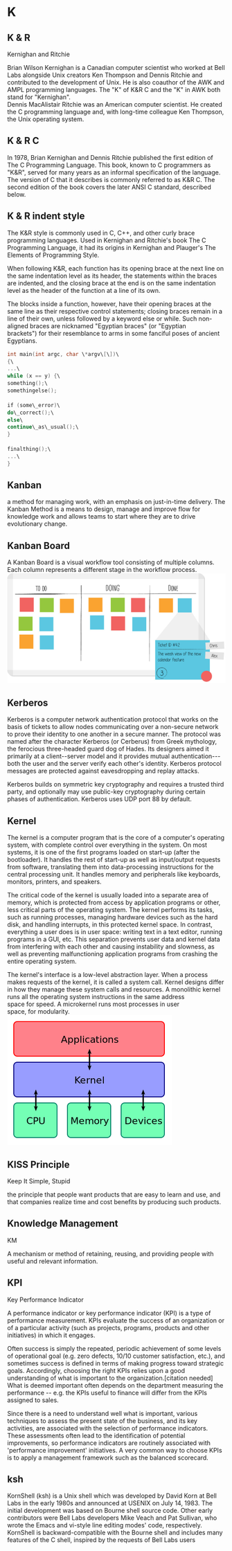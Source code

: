 # K

## K & R

Kernighan and Ritchie

Brian Wilson Kernighan is a Canadian computer scientist who worked at
Bell Labs alongside Unix creators Ken Thompson and Dennis Ritchie and
contributed to the development of Unix. He is also coauthor of the AWK
and AMPL programming languages. The "K" of K&R C and the "K" in AWK both
stand for "Kernighan".\
Dennis MacAlistair Ritchie was an American computer scientist. He
created the C programming language and, with long-time colleague Ken
Thompson, the Unix operating system.

## K & R C

In 1978, Brian Kernighan and Dennis Ritchie published the first edition
of The C Programming Language. This book, known to C programmers as
"K&R", served for many years as an informal specification of the
language. The version of C that it describes is commonly referred to as
K&R C. The second edition of the book covers the later ANSI C standard,
described below.

## K & R indent style

The K&R style is commonly used in C, C++, and other curly brace
programming languages. Used in Kernighan and Ritchie's book The C
Programming Language, it had its origins in Kernighan and Plauger's The
Elements of Programming Style.

When following K&R, each function has its opening brace at the next line
on the same indentation level as its header, the statements within the
braces are indented, and the closing brace at the end is on the same
indentation level as the header of the function at a line of its own.

The blocks inside a function, however, have their opening braces at the
same line as their respective control statements; closing braces remain
in a line of their own, unless followed by a keyword else or while. Such
non-aligned braces are nicknamed "Egyptian braces" (or "Egyptian
brackets") for their resemblance to arms in some fanciful poses of
ancient Egyptians.

```c
int main(int argc, char \*argv\[\])\
{\
...\
while (x == y) {\
something();\
somethingelse();

if (some\_error)\
do\_correct();\
else\
continue\_as\_usual();\
}

finalthing();\
...\
}
```

## Kanban

a method for managing work, with an emphasis on just-in-time delivery.
The Kanban Method is a means to design, manage and improve flow for
knowledge work and allows teams to start where they are to drive
evolutionary change.

## Kanban Board

A Kanban Board is a visual workflow tool consisting of multiple columns.
Each column represents a different stage in the workflow process.\
![](./images/K/15008447.png?width=480)

## Kerberos

Kerberos is a computer network authentication protocol that works on the
basis of tickets to allow nodes communicating over a non-secure network
to prove their identity to one another in a secure manner. The protocol
was named after the character Kerberos (or Cerberus) from Greek
mythology, the ferocious three-headed guard dog of Hades. Its designers
aimed it primarily at a client--server model and it provides mutual
authentication---both the user and the server verify each other's
identity. Kerberos protocol messages are protected against eavesdropping
and replay attacks.

Kerberos builds on symmetric key cryptography and requires a trusted
third party, and optionally may use public-key cryptography during
certain phases of authentication. Kerberos uses UDP port 88 by default.

## Kernel

The kernel is a computer program that is the core of a computer's
operating system, with complete control over everything in the system.
On most systems, it is one of the first programs loaded on start-up
(after the bootloader). It handles the rest of start-up as well as
input/output requests from software, translating them into
data-processing instructions for the central processing unit. It handles
memory and peripherals like keyboards, monitors, printers, and speakers.

The critical code of the kernel is usually loaded into a separate area
of memory, which is protected from access by application programs or
other, less critical parts of the operating system. The kernel performs
its tasks, such as running processes, managing hardware devices such as
the hard disk, and handling interrupts, in this protected kernel space.
In contrast, everything a user does is in user space: writing text in a
text editor, running programs in a GUI, etc. This separation prevents
user data and kernel data from interfering with each other and causing
instability and slowness, as well as preventing malfunctioning
application programs from crashing the entire operating system.

The kernel's interface is a low-level abstraction layer. When a process
makes requests of the kernel, it is called a system call. Kernel designs
differ in how they manage these system calls and resources. A monolithic
kernel runs all the operating system instructions in the same address
space for speed. A microkernel runs most processes in user
space, for modularity.\
![](./images/K/15008455.png?width=379)

## KISS Principle

Keep It Simple, Stupid

the principle that people want products that are easy to learn and use,
and that companies realize time and cost benefits by producing such
products.

## Knowledge Management

KM

A mechanism or method of retaining, reusing, and providing people with
useful and relevant information.

## KPI

Key Performance Indicator

A performance indicator or key performance indicator (KPI) is a type of
performance measurement. KPIs evaluate the success of an organization or
of a particular activity (such as projects, programs, products and other
initiatives) in which it engages.

Often success is simply the repeated, periodic achievement of some
levels of operational goal (e.g. zero defects, 10/10 customer
satisfaction, etc.), and sometimes success is defined in terms of making
progress toward strategic goals. Accordingly, choosing the right KPIs
relies upon a good understanding of what is important to the
organization.\[citation needed\] What is deemed important often depends
on the department measuring the performance -- e.g. the KPIs useful to
finance will differ from the KPIs assigned to sales.

Since there is a need to understand well what is important, various
techniques to assess the present state of the business, and its key
activities, are associated with the selection of performance indicators.
These assessments often lead to the identification of potential
improvements, so performance indicators are routinely associated with
'performance improvement' initiatives. A very common way to choose KPIs
is to apply a management framework such as the balanced scorecard.

## ksh

KornShell (ksh) is a Unix shell which was developed by David Korn at
Bell Labs in the early 1980s and announced at USENIX on July 14, 1983.
The initial development was based on Bourne shell source code. Other
early contributors were Bell Labs developers Mike Veach and Pat
Sullivan, who wrote the Emacs and vi-style line editing modes' code,
respectively. KornShell is backward-compatible with the Bourne shell and
includes many features of the C shell, inspired by the requests of Bell
Labs users
